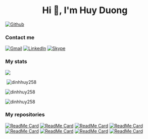 <h1 align="center">Hi 👋, I'm Huy Duong</h1>

[![Github](https://img.shields.io/github/followers/dinhhuy258?label=Follow&style=social)](https://github.com/dinhhuy258)

<h3 align="left">Contact me</h3>

[![Gmail](https://img.shields.io/badge/gmail-red?&style=for-the-badge&logo=gmail&logoColor=white)](https://mail.google.com/mail/u/0/?fs=1&to=huy.duongdinh@gmail.com&su=SUBJECT&body=BODY&tf=cm)
[![LinkedIn](https://img.shields.io/badge/LinkedIn-0077B5?style=for-the-badge&logo=linkedin&logoColor=white)](https://www.linkedin.com/in/huy-duong-a21a9610b/)
[![Skype](https://img.shields.io/badge/Skype-00AFF0?style=for-the-badge&logo=skype&logoColor=white)](https://join.skype.com/invite/x9oT9EohtcfC)

<h3 align="left">My stats</h3>

![](https://github-profile-summary-cards.vercel.app/api/cards/profile-details?username=dinhhuy258&theme=github)
<p>&nbsp;<img src="https://github-readme-stats.vercel.app/api?username=dinhhuy258&show_icons=true&locale=en" alt="dinhhuy258" /></p>

<p><img src="https://github-readme-streak-stats.herokuapp.com/?user=dinhhuy258&" alt="dinhhuy258" /></p>

<p><img src="https://github-readme-stats.vercel.app/api/top-langs?username=dinhhuy258&show_icons=true&locale=en&layout=compact" alt="dinhhuy258" /></p>

<h3 align="left">My repositories</h3>

[![ReadMe Card](https://github-readme-stats.vercel.app/api/pin/?username=dinhhuy258&repo=dotfiles&theme=github)](https://github.com/dinhhuy258/dotfiles)
[![ReadMe Card](https://github-readme-stats.vercel.app/api/pin/?username=dinhhuy258&repo=notes&theme=github)](https://github.com/dinhhuy258/notes)
[![ReadMe Card](https://github-readme-stats.vercel.app/api/pin/?username=dinhhuy258&repo=vintellij&theme=github)](https://github.com/dinhhuy258/vintellij)
[![ReadMe Card](https://github-readme-stats.vercel.app/api/pin/?username=dinhhuy258&repo=vim-local-history&theme=github)](https://github.com/dinhhuy258/vim-local-history)
[![ReadMe Card](https://github-readme-stats.vercel.app/api/pin/?username=dinhhuy258&repo=git.nvim&theme=github)](https://github.com/dinhhuy258/git.nvim)
[![ReadMe Card](https://github-readme-stats.vercel.app/api/pin/?username=dinhhuy258&repo=vim-database&theme=github)](https://github.com/dinhhuy258/vim-database)
[![ReadMe Card](https://github-readme-stats.vercel.app/api/pin/?username=dinhhuy258&repo=fm&theme=github)](https://github.com/dinhhuy258/fm)
[![ReadMe Card](https://github-readme-stats.vercel.app/api/pin/?username=dinhhuy258&repo=sfm&theme=github)](https://github.com/dinhhuy258/sfm.nvim)

